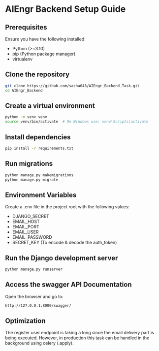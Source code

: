 # AIEngr Backend Setup Guide

## Prerequisites

Ensure you have the following installed:
- Python (>=3.10)
- pip (Python package manager)
- virtualenv

## Clone the repository  

```bash
git clone https://github.com/sasha643/AIEngr_Backend_Task.git
cd AIEngr_Backend
```

## Create a virtual environment

```bash
python -m venv venv
source venv/bin/activate  # On Windows use: venv\Scripts\activate
```

## Install dependencies

```bash
pip install -r requirements.txt
```

## Run migrations

```bash
python manage.py makemigrations
python manage.py migrate
```

## Environment Variables

Create a .env file in the project root with the following values:

- DJANGO_SECRET
- EMAIL_HOST
- EMAIL_PORT
- EMAIL_USER
- EMAIL_PASSWORD
- SECRET_KEY (To encode & decode the auth_token)

## Run the Django development server

```bash
python manage.py runserver
```

## Access the swagger API Documentation

Open the browser and go to:

```bash
http://127.0.0.1:8000/swagger/
```

## Optimization

The register user endpoint is taking a long since the email delivery part is being executed. However, in production this task can be handled in the background using celery (.apply).
